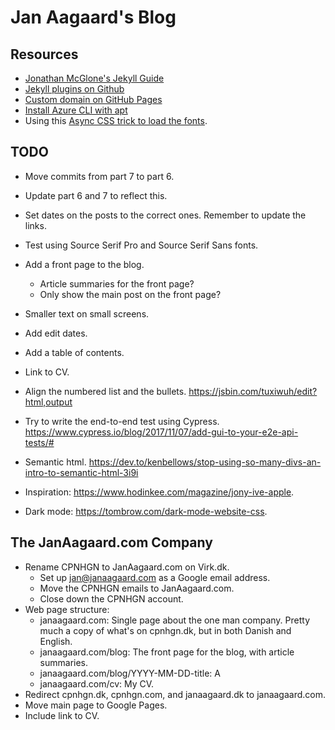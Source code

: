 # Jan Aagaard's Blog

## Resources

- [Jonathan McGlone's Jekyll Guide](http://jmcglone.com/guides/github-pages/)
- [Jekyll plugins on Github](https://help.github.com/en/articles/configuring-jekyll-plugins)
- [Custom domain on GitHub Pages](https://help.github.com/en/articles/using-a-custom-domain-with-github-pages)
- [Install Azure CLI with apt](https://docs.microsoft.com/en-us/cli/azure/install-azure-cli-apt?view=azure-cli-latest)
- Using this [Async CSS trick to load the fonts](https://csswizardry.com/2020/05/the-fastest-google-fonts/#async-css).

## TODO

- Move commits from part 7 to part 6.
- Update part 6 and 7 to reflect this.
- Set dates on the posts to the correct ones. Remember to update the links.
- Test using Source Serif Pro and Source Serif Sans fonts.
- Add a front page to the blog.

  - Article summaries for the front page?
  - Only show the main post on the front page?

- Smaller text on small screens.
- Add edit dates.
- Add a table of contents.
- Link to CV.
- Align the numbered list and the bullets. <https://jsbin.com/tuxiwuh/edit?html,output>
- Try to write the end-to-end test using Cypress. <https://www.cypress.io/blog/2017/11/07/add-gui-to-your-e2e-api-tests/#>
- Semantic html. <https://dev.to/kenbellows/stop-using-so-many-divs-an-intro-to-semantic-html-3i9i>
- Inspiration: <https://www.hodinkee.com/magazine/jony-ive-apple>.
- Dark mode: <https://tombrow.com/dark-mode-website-css>.

## The JanAagaard.com Company

- Rename CPNHGN to JanAagaard.com on Virk.dk.
  - Set up jan@janaagaard.com as a Google email address.
  - Move the CPNHGN emails to JanAagaard.com.
  - Close down the CPNHGN account.
- Web page structure:
  - janaagaard.com: Single page about the one man company. Pretty much a copy of what's on cpnhgn.dk, but in both Danish and English.
  - janaagaard.com/blog: The front page for the blog, with article summaries.
  - janaagaard.com/blog/YYYY-MM-DD-title: A
  - janaagaard.com/cv: My CV.
- Redirect cpnhgn.dk, cpnhgn.com, and janaagaard.dk to janaagaard.com.
- Move main page to Google Pages.
- Include link to CV.

